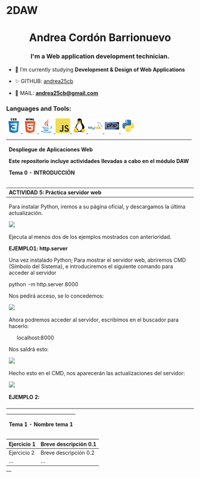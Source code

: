 # 2DAW
<h1 align="center"> Andrea Cordón Barrionuevo</h1>
<h3 align="center">I'm a Web application development technician.</h3>

- 🌱 I’m currently studying **Development & Design of Web Applications**

- ✨ GITHUB: [andrea25cb](andrea25cb)

- 📩 MAIL: **andrea25cb@gmail.com**


<p align="left">
</p>

<h3 align="left">Languages and Tools:</h3>
<p align="left"> <a href="https://www.w3schools.com/css/" target="_blank" rel="noreferrer"> <img src="https://raw.githubusercontent.com/devicons/devicon/master/icons/css3/css3-original-wordmark.svg" alt="css3" width="40" height="40"/> </a> <a href="https://www.w3.org/html/" target="_blank" rel="noreferrer"> <img src="https://raw.githubusercontent.com/devicons/devicon/master/icons/html5/html5-original-wordmark.svg" alt="html5" width="40" height="40"/> </a> <a href="https://www.java.com" target="_blank" rel="noreferrer"> <img src="https://raw.githubusercontent.com/devicons/devicon/master/icons/java/java-original.svg" alt="java" width="40" height="40"/> </a> <a href="https://developer.mozilla.org/en-US/docs/Web/JavaScript" target="_blank" rel="noreferrer"> <img src="https://raw.githubusercontent.com/devicons/devicon/master/icons/javascript/javascript-original.svg" alt="javascript" width="40" height="40"/> </a> <a href="https://www.linux.org/" target="_blank" rel="noreferrer"> <img src="https://raw.githubusercontent.com/devicons/devicon/master/icons/linux/linux-original.svg" alt="linux" width="40" height="40"/> </a> <a href="https://www.mysql.com/" target="_blank" rel="noreferrer"> <img src="https://raw.githubusercontent.com/devicons/devicon/master/icons/mysql/mysql-original-wordmark.svg" alt="mysql" width="40" height="40"/> </a> <a href="https://www.php.net" target="_blank" rel="noreferrer"> <img src="https://raw.githubusercontent.com/devicons/devicon/master/icons/php/php-original.svg" alt="php" width="40" height="40"/> </a> <a href="https://www.python.org" target="_blank" rel="noreferrer"> <img src="https://raw.githubusercontent.com/devicons/devicon/master/icons/python/python-original.svg" alt="python" width="40" height="40"/> </a> </p>





|<p>**Despliegue de Aplicaciones Web**</p><p>Este repositorio incluye actividades llevadas a cabo en el módulo DAW</p><p></p><p></p><p>**Tema 0 - INTRODUCCIÓN**</p><p></p>|
| :- |

|ACTIVIDAD 5: Práctica servidor web|
| :- |
|<p>Para instalar Python, iremos a su página oficial, y descargamos la última actualización.</p><p>![](Aspose.Words.46a3004b-34cb-41c2-ba77-8d43e9228489.001.png)</p><p></p><p>Ejecuta al menos dos de los ejemplos mostrados con anterioridad.</p><p></p><p>**EJEMPLO1: http.server**</p><p>Una vez instalado Python; Para mostrar el servidor web, abriremos CMD (Símbolo del Sistema), e introduciremos el siguiente comando para acceder al servidor</p><p>python -m http.server 8000</p><p></p><p>Nos pedirá acceso, se lo concedemos:</p><p>![](Aspose.Words.46a3004b-34cb-41c2-ba77-8d43e9228489.002.png)</p><p></p><p></p><p></p><p></p><p></p><p></p><p></p><p></p><p></p><p></p><p></p><p></p><p></p><p>Ahora podremos acceder al servidor, escribimos en el buscador para hacerlo:</p><p>`	`localhost:8000</p><p>Nos saldrá esto:</p><p>![](Aspose.Words.46a3004b-34cb-41c2-ba77-8d43e9228489.003.png)</p><p></p><p>Hecho esto en el CMD, nos aparecerán las actualizaciones del servidor:</p><p>![](Aspose.Words.46a3004b-34cb-41c2-ba77-8d43e9228489.004.png)</p><p></p><p>**EJEMPLO 2:**</p><p></p>|
||

|<p></p><p>**Tema 1 - Nombre tema 1**</p>|
| :- |

|Ejercicio 1|Breve descripción 0.1|
| :- | :- |
|Ejercicio 2|Breve descripción 0.2|
|…|…|

|<p></p><p></p><p></p>|
| :- |

